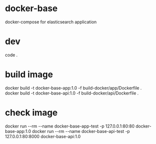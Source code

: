 # docker-base
docker-compose for elasticsearch application


dev
====

code .


build image
===========

docker build -t docker-base-app:1.0 -f build-docker/app/Dockerfile .  
docker build -t docker-base-api:1.0 -f build-docker/api/Dockerfile .  


check image
===========

docker run --rm --name docker-base-app-test -p 127.0.0.1:80:80 docker-base-app:1.0
docker run --rm --name docker-base-api-test -p 127.0.0.1:80:8000 docker-base-api:1.0


